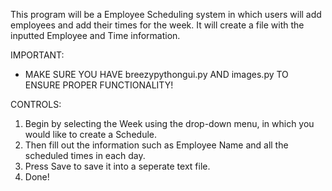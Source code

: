 This program will be a Employee Scheduling system in which users will add employees and add their times for the week.
It will create a file with the inputted Employee and Time information.

IMPORTANT:
- MAKE SURE YOU HAVE breezypythongui.py AND images.py TO ENSURE PROPER FUNCTIONALITY!

CONTROLS:
1. Begin by selecting the Week using the drop-down menu, in which you would like to create a Schedule.
2. Then fill out the information such as Employee Name and all the scheduled times in each day.
3. Press Save to save it into a seperate text file.
4. Done!


